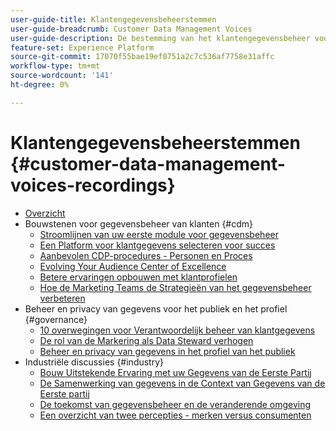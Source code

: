 ```yaml
---
user-guide-title: Klantengegevensbeheerstemmen
user-guide-breadcrumb: Customer Data Management Voices
user-guide-description: De bestemming van het klantengegevensbeheer voor de technische en marketing praktijkleider en specialiste
feature-set: Experience Platform
source-git-commit: 17070f55bae19ef0751a2c7c536af7758e31affc
workflow-type: tm+mt
source-wordcount: '141'
ht-degree: 0%

---
```



# Klantengegevensbeheerstemmen {#customer-data-management-voices-recordings}

+ [Overzicht](overview.md)
+ Bouwstenen voor gegevensbeheer van klanten {#cdm}
   + [Stroomlijnen van uw eerste module voor gegevensbeheer](cdm/first-mile.md)
   + [Een Platform voor klantgegevens selecteren voor succes](cdm/cdp-success.md)
   + [Aanbevolen CDP-procedures - Personen en Proces](cdm/people-and-process.md)
   + [Evolving Your Audience Center of Excellence](cdm/evolving-your-audience-center-of-excellence.md)
   + [Betere ervaringen opbouwen met klantprofielen](cdm/building-better-experiences-with-customer-profiles.md)
   + [Hoe de Marketing Teams de Strategieën van het gegevensbeheer verbeteren](cdm/how-marketing-teams-are-improving-data-management-strategies.md)
+ Beheer en privacy van gegevens voor het publiek en het profiel {#governance}
   + [10 overwegingen voor Verantwoordelijk beheer van klantgegevens](https://experienceleague.adobe.com/docs/platform-learn/tutorials/privacy/ten-considerations-for-responsible-customer-data-management.html)
   + [De rol van de Markering als Data Steward verhogen](https://experienceleague.adobe.com/docs/platform-learn/tutorials/privacy/elevating-the-marketers-role-as-a-data-steward.html)
   + [Beheer en privacy van gegevens in het profiel van het publiek](governance/healthcare-shield.md)
+ Industriële discussies {#industry}
   + [Bouw Uitstekende Ervaring met uw Gegevens van de Eerste Partij](industry/build-superb-experiences-with-your-first-party-data.md)
   + [De Samenwerking van gegevens in de Context van Gegevens van de Eerste partij](industry/data-collaboration-in-the-first-party-data-context.md)
   + [De toekomst van gegevensbeheer en de veranderende omgeving](industry/the-future-of-data-management-and-the-changing-environment.md)
   + [Een overzicht van twee percepties - merken versus consumenten](industry/brands-vs-consumers.md)
